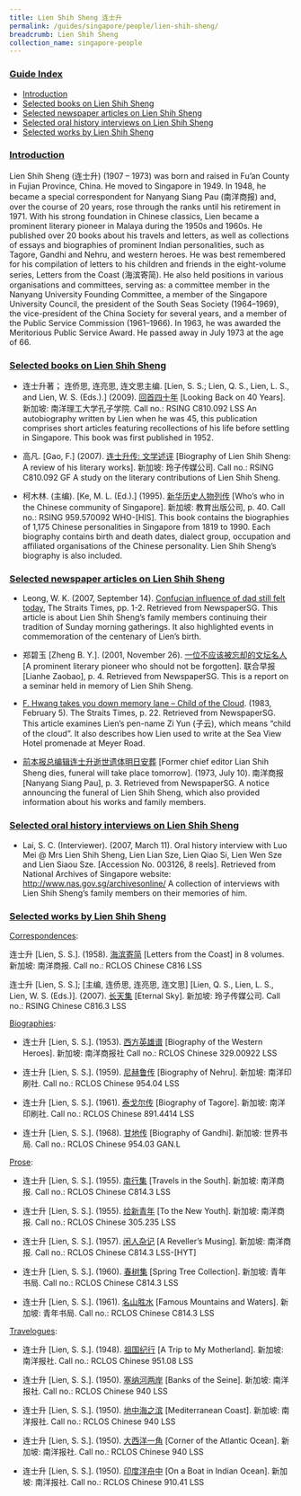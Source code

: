 ```yaml
---
title: Lien Shih Sheng 连士升
permalink: /guides/singapore/people/lien-shih-sheng/
breadcrumb: Lien Shih Sheng
collection_name: singapore-people
---
```


### <u>Guide Index</u>

* [Introduction](#introduction)
* [Selected books on Lien Shih Sheng](#selected-books-on-lien-shih-sheng)
* [Selected newspaper articles on Lien Shih Sheng](#selected-newspaper-articles-on-lien-shih-sheng)
* [Selected oral history interviews on Lien Shih Sheng](#selected-oral-history-interviews-on-lien-shih-sheng)
* [Selected works by Lien Shih Sheng](#selected-works-by-lien-shih-sheng)

### <u>Introduction</u>

Lien Shih Sheng (连士升) (1907 – 1973) was born and raised in Fu’an County in Fujian Province, China. He moved to Singapore in 1949. In 1948, he became a special correspondent for Nanyang Siang Pau (南洋商报) and, over the course of 20 years, rose through the ranks until his retirement in 1971. With his strong foundation in Chinese classics, Lien became a prominent literary pioneer in Malaya during the 1950s and 1960s. He published over 20 books about his travels and letters, as well as collections of essays and biographies of prominent Indian personalities, such as Tagore, Gandhi and Nehru, and western heroes. He was best remembered for his compilation of letters to his children and friends in the eight-volume series, Letters from the Coast (海滨寄简). He also held positions in various organisations and committees, serving as: a committee member in the Nanyang University Founding Committee, a member of the Singapore University Council, the president of the South Seas Society (1964–1969), the vice-president of the China Society for several years, and a member of the Public Service Commission (1961–1966). In 1963, he was awarded the Meritorious Public Service Award. He passed away in July 1973 at the age of 66.

 

### <u>Selected books on Lien Shih Sheng</u>

* 连士升著； 连侨思, 连亮思, 连文思主编. [Lien, S. S.; Lien, Q. S., Lien, L. S., and Lien, W. S. (Eds.).] (2009). [回首四十年](http://eservice.nlb.gov.sg/item_holding_s.aspx?bid=13712521) [Looking Back on 40 Years]. 新加坡: 南洋理工大学孔子学院.
Call no.: RSING C810.092 LSS
An autobiography written by Lien when he was 45, this publication comprises short articles featuring recollections of his life before settling in Singapore. This book was first published in 1952.


* 高凡. [Gao, F.] (2007). [连士升传: 文学述评](http://eservice.nlb.gov.sg/item_holding_s.aspx?bid=12919186)  [Biography of Lien Shih Sheng: A review of his literary works]. 新加坡: 玲子传媒公司.
Call no.: RSING C810.092 GF
A study on the literary contributions of Lien Shih Sheng.


* 柯木林. (主编). [Ke, M. L. (Ed.).] (1995). [新华历史人物列传](http://eservice.nlb.gov.sg/item_holding_s.aspx?bid=84500628)  [Who’s who in the Chinese community of Singapore]. 新加坡: 教育出版公司, p. 40.
Call no.: RSING 959.570092 WHO-\[HIS\].
This book contains the biographies of 1,175 Chinese personalities in Singapore from 1819 to 1990. Each biography contains birth and death dates, dialect group, occupation and affiliated organisations of the Chinese personality. Lien Shih Sheng’s biography is also included.


### <u>Selected newspaper articles on Lien Shih Sheng</u>

* Leong, W. K. (2007, September 14). [Confucian influence of dad still felt today](http://eresources.nlb.gov.sg/newspapers/Digitised/Article/straitstimes20070914-1.2.4.1), The Straits Times, pp. 1-2. Retrieved from NewspaperSG.
This article is about Lien Shih Sheng’s family members continuing their tradition of Sunday morning gatherings. It also highlighted events in commemoration of the centenary of Lien’s birth.


* 郑碧玉 [Zheng B. Y.]. (2001, November 26). [一位不应该被忘却的文坛名人](http://eresources.nlb.gov.sg/newspapers/Digitised/Article/lhzb20011126-1.2.10.2) [A prominent literary pioneer who should not be forgotten]. 联合早报 [Lianhe Zaobao], p. 4. Retrieved from NewspaperSG.
This is a report on a seminar held in memory of Lien Shih Sheng.


* [F. Hwang takes you down memory lane – Child of the Cloud](http://eresources.nlb.gov.sg/newspapers/Digitised/Article/straitstimes19830205-1.2.79). (1983, February 5). The Straits Times, p. 22. Retrieved from NewspaperSG.
This article examines Lien’s pen-name Zi Yun (子云), which means “child of the cloud”. It also describes how Lien used to write at the Sea View Hotel promenade at Meyer Road.


* [前本报总编辑连士升逝世遗体明日安葬](http://eresources.nlb.gov.sg/newspapers/Digitised/Article/nysp19730710-1.2.14.5) [Former chief editor Lian Shih Sheng dies, funeral will take place tomorrow]. (1973, July 10). 南洋商报 [Nanyang Siang Pau], p. 3. Retrieved from NewspaperSG.
A notice announcing the funeral of Lien Shih Sheng, which also provided information about his works and family members.


### <u>Selected oral history interviews on Lien Shih Sheng</u>

* Lai, S. C. (Interviewer). (2007, March 11). Oral history interview with Luo Mei @ Mrs Lien Shih Sheng, Lien Lian Sze, Lien Qiao Si, Lien Wen Sze and Lien Siaou Sze. [Accession No. 003126, 8 reels]. Retrieved from National Archives of Singapore website: http://www.nas.gov.sg/archivesonline/
A collection of interviews with Lien Shih Sheng’s family members on their memories of him.


### <u>Selected works by Lien Shih Sheng</u>

<u>Correspondences</u>:

连士升 [Lien, S. S.]. (1958). [海滨寄简](http://eservice.nlb.gov.sg/item_holding_s.aspx?bid=84460076) [Letters from the Coast] in 8 volumes. 新加坡: 南洋商报.
Call no.: RCLOS Chinese C816 LSS


连士升 [Lien, S. S.]; [主编, 连侨思, 连亮思, 连文思] [Lien, Q. S., Lien, L. S., Lien, W. S. (Eds.)]. (2007). [长天集](http://eservice.nlb.gov.sg/item_holding_s.aspx?bid=12919650) [Eternal Sky]. 新加坡: 玲子传媒公司.
Call no.: RSING Chinese C816.3 LSS


<u>Biographies</u>:

* 连士升 [Lien, S. S.]. (1953). [西方英雄谱](http://eservice.nlb.gov.sg/item_holding_s.aspx?bid=84546280) [Biography of the Western Heroes]. 新加坡: 南洋商报社
Call no.: RCLOS Chinese 329.00922 LSS


* 连士升 [Lien, S. S.]. (1959). [尼赫鲁传](http://eservice.nlb.gov.sg/item_holding_s.aspx?bid=84537084) [Biography of Nehru]. 新加坡: 南洋印刷社.
Call no.: RCLOS Chinese 954.04 LSS


* 连士升 [Lien, S. S.]. (1961). [泰戈尔传](http://eservice.nlb.gov.sg/item_holding_s.aspx?bid=14009697) [Biography of Tagore]. 新加坡: 南洋印刷社.
Call no.: RCLOS Chinese 891.4414 LSS


* 连士升 [Lien, S. S.]. (1968). [甘地传](http://eservice.nlb.gov.sg/item_holding_s.aspx?bid=84507088) [Biography of Gandhi]. 新加坡: 世界书局.
Call no.: RCLOS Chinese 954.03 GAN.L


<u>Prose</u>:

* 连士升 [Lien, S. S.]. (1955). [南行集](http://eservice.nlb.gov.sg/item_holding_s.aspx?bid=12640604) [Travels in the South]. 新加坡: 南洋商报.
Call no.: RCLOS Chinese C814.3 LSS


* 连士升 [Lien, S. S.]. (1955). [给新青年](http://eservice.nlb.gov.sg/item_holding_s.aspx?bid=12879388) [To the New Youth]. 新加坡: 南洋商报.
Call no.: RCLOS Chinese 305.235 LSS


* 连士升 [Lien, S. S.]. (1957). [闲人杂记](http://eservice.nlb.gov.sg/item_holding_s.aspx?bid=13627855) [A Reveller’s Musing]. 新加坡: 南洋商报.
Call no.: RCLOS Chinese C814.3 LSS-\[HYT\]


* 连士升 [Lien, S. S.]. (1960). [春树集](http://eservice.nlb.gov.sg/item_holding_s.aspx?bid=84479957) [Spring Tree Collection]. 新加坡: 青年书局.
Call no.: RCLOS Chinese C814.3 LSS


* 连士升 [Lien, S. S.]. (1961). [名山胜水](http://eservice.nlb.gov.sg/item_holding_s.aspx?bid=12989010) [Famous Mountains and Waters]. 新加坡: 青年书局.
Call no.: RCLOS Chinese C814.3 LSS


<u>Travelogues</u>:

* 连士升 [Lien, S. S.]. (1948). [祖国纪行](http://eservice.nlb.gov.sg/item_holding_s.aspx?bid=84505600) [A Trip to My Motherland]. 新加坡: 南洋报社.
Call no.: RCLOS Chinese 951.08 LSS


* 连士升 [Lien, S. S.]. (1950). [塞纳河两岸](http://eservice.nlb.gov.sg/item_holding_s.aspx?bid=84560418) [Banks of the Seine]. 新加坡: 南洋报社.
Call no.: RCLOS Chinese 940 LSS


* 连士升 [Lien, S. S.]. (1950). [地中海之滨](http://eservice.nlb.gov.sg/item_holding_s.aspx?bid=84561390) [Mediterranean Coast]. 新加坡: 南洋报社.
Call no.: RCLOS Chinese 940 LSS


* 连士升 [Lien, S. S.]. (1950). [大西洋一角](http://eservice.nlb.gov.sg/item_holding_s.aspx?bid=84561324) [Corner of the Atlantic Ocean]. 新加坡: 南洋报社.
Call no.: RCLOS Chinese 940 LSS


* 连士升 [Lien, S. S.]. (1950). [印度洋舟中](http://eservice.nlb.gov.sg/item_holding_s.aspx?bid=84500645) [On a Boat in Indian Ocean]. 新加坡: 南洋报社.
Call no.: RCLOS Chinese 910.41 LSS